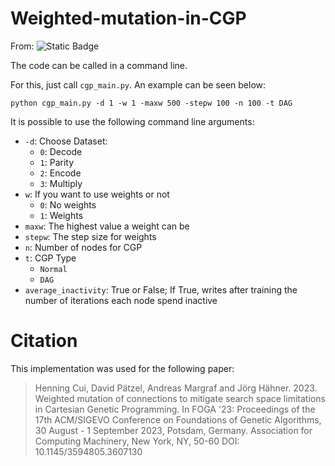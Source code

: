 # Weighted-mutation-in-CGP

From: ![Static Badge](https://img.shields.io/badge/https%3A%2F%2Fdoi.org%2F10.1145%2F3594805.3607130-https%3A%2F%2Fdoi.org%2F10.1145%2F3594805.3607130-blue?label=DOI&link=https%3A%2F%2Fdoi.org%2F10.1145%2F3594805.3607130)

The code can be called in a command line.

For this, just call `cgp_main.py`. An example can be seen below:

`python cgp_main.py -d 1 -w 1 -maxw 500 -stepw 100 -n 100 -t DAG  `

It is possible to use the following command line arguments:
- `-d`: Choose Dataset:
  - `0`: Decode
  - `1`: Parity
  - `2`: Encode
  - `3`: Multiply
- `w`: If you want to use weights or not
  - `0`: No weights
  - `1`: Weights
- `maxw`: The highest value a weight can be
- `stepw`: The step size for weights
- `n`: Number of nodes for CGP
- `t`: CGP Type
  - `Normal`
  - `DAG`
- `average_inactivity`: True or False; If True, writes after training the number of iterations each node spend inactive


# Citation
This implementation was used for the following paper:

> Henning Cui, David Pätzel, Andreas Margraf and Jörg Hähner. 2023. Weighted mutation of connections to mitigate search space limitations in Cartesian Genetic Programming. In FOGA '23: Proceedings of the 17th ACM/SIGEVO Conference on Foundations of Genetic Algorithms, 30 August - 1 September 2023, Potsdam, Germany. Association for Computing Machinery, New York, NY, 50-60 DOI: 10.1145/3594805.3607130
